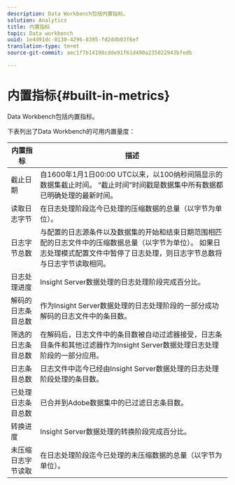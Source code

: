 ```yaml
---
description: Data Workbench包括内置指标。
solution: Analytics
title: 内置指标
topic: Data workbench
uuid: 1e4d91dc-0130-4296-8395-fd2ddb03f6ef
translation-type: tm+mt
source-git-commit: aec1f7b14198cdde91f61d490a235022943bfedb

---
```



# 内置指标{#built-in-metrics}

Data Workbench包括内置指标。

下表列出了Data Workbench的可用内置量度：

| 内置指标 | 描述 |
|---|---|
| 截止日期 | 自1600年1月1日00:00 UTC以来，以100纳秒间隔显示的数据集截止时间。 “截止时间”时间戳是数据集中所有数据都已明确处理的最新时间。 |
| 读取日志字节 | 在日志处理阶段迄今已处理的压缩数据的总量（以字节为单位）。 |
| 日志字节总数 | 与配置的日志源条件以及数据集的开始和结束日期范围相匹配的日志文件中的压缩数据总量（以字节为单位）。 如果日志处理模式配置文件中暂停了日志处理，则日志字节总数将与日志字节读取相同。 |
| 日志处理进度 | Insight Server数据处理的日志处理阶段完成百分比。 |
| 解码的日志条目总数 | 作为Insight Server数据处理的日志处理阶段的一部分成功解码的日志文件中的条目数。 |
| 筛选的日志条目总数 | 在解码后，日志文件中的条目数被自动过滤器接受，日志条目条件和其他过滤器作为Insight Server数据处理日志处理阶段的一部分应用。 |
| 日志条目总数 | 日志文件中迄今已经由Insight Server数据处理的日志处理阶段处理的条目数。 |
| 已处理日志条目总数 | 已合并到Adobe数据集中的已过滤日志条目数。 |
| 转换进度 | Insight Server数据处理的转换阶段完成百分比。 |
| 未压缩日志字节读取 | 在日志处理阶段迄今已处理的未压缩数据的总量（以字节为单位）。 |

